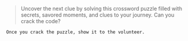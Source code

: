 > Uncover the next clue by solving this crossword puzzle filled with secrets, savored moments, and clues to your journey. Can you crack the code?

`Once you crack the puzzle, show it to the volunteer.`